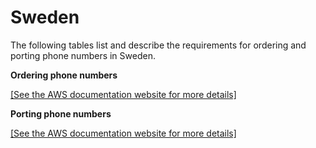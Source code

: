 # Sweden<a name="order-port-sweden"></a>

The following tables list and describe the requirements for ordering and porting phone numbers in Sweden\.

**Ordering phone numbers**

[\[See the AWS documentation website for more details\]](http://docs.aws.amazon.com/chime/latest/ag/order-port-sweden.html)

**Porting phone numbers**

[\[See the AWS documentation website for more details\]](http://docs.aws.amazon.com/chime/latest/ag/order-port-sweden.html)
